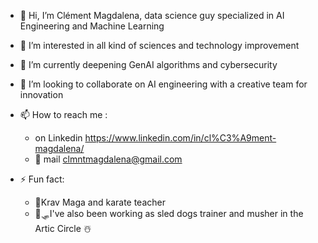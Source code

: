 - 👋 Hi, I’m Clément Magdalena, data science guy specialized in AI Engineering and Machine Learning
- 👀 I’m interested in all kind of sciences and technology improvement 
- 🌱 I’m currently deepening GenAI algorithms and cybersecurity 
- 💞️ I’m looking to collaborate on AI engineering with a creative team for innovation
- 📫 How to reach me :
  -   on Linkedin https://www.linkedin.com/in/cl%C3%A9ment-magdalena/
  -   📧 mail  clmntmagdalena@gmail.com

  
- ⚡ Fun fact:
  -  🥋Krav Maga and karate teacher
  -  🐺​🛷​I've also been working as sled dogs trainer and musher in the Artic Circle ☃️

<!---
Clemagda/Clemagda is a ✨ special ✨ repository because its `README.md` (this file) appears on your GitHub profile.
You can click the Preview link to take a look at your changes.
--->
